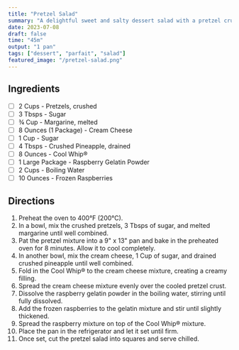 ```yaml
---
title: "Pretzel Salad"
summary: "A delightful sweet and salty dessert salad with a pretzel crust, creamy filling, and fruity raspberry layer"
date: 2023-07-08
draft: false
time: "45m"
output: "1 pan"
tags: ["dessert", "parfait", "salad"]
featured_image: "/pretzel-salad.png"
---
```


## Ingredients

- [ ] 2 Cups - Pretzels, crushed
- [ ] 3 Tbsps - Sugar
- [ ] ¾ Cup - Margarine, melted
- [ ] 8 Ounces (1 Package) - Cream Cheese
- [ ] 1 Cup - Sugar
- [ ] 4 Tbsps - Crushed Pineapple, drained
- [ ] 8 Ounces - Cool Whip®
- [ ] 1 Large Package - Raspberry Gelatin Powder
- [ ] 2 Cups - Boiling Water
- [ ] 10 Ounces - Frozen Raspberries

## Directions

1. Preheat the oven to 400°F (200°C).
2. In a bowl, mix the crushed pretzels, 3 Tbsps of sugar, and melted margarine until well combined.
3. Pat the pretzel mixture into a 9" x 13" pan and bake in the preheated oven for 8 minutes. Allow it to cool completely.
4. In another bowl, mix the cream cheese, 1 Cup of sugar, and drained crushed pineapple until well combined.
5. Fold in the Cool Whip® to the cream cheese mixture, creating a creamy filling.
6. Spread the cream cheese mixture evenly over the cooled pretzel crust.
7. Dissolve the raspberry gelatin powder in the boiling water, stirring until fully dissolved.
8. Add the frozen raspberries to the gelatin mixture and stir until slightly thickened.
9. Spread the raspberry mixture on top of the Cool Whip® mixture.
10. Place the pan in the refrigerator and let it set until firm.
11. Once set, cut the pretzel salad into squares and serve chilled.
